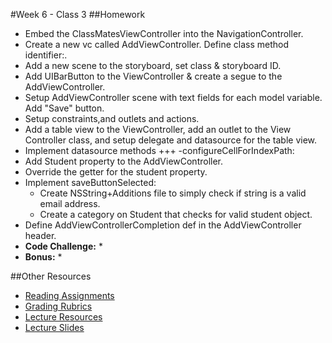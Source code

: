 #Week 6 - Class 3
##Homework
* Embed the ClassMatesViewController into the NavigationController.
* Create a new vc called AddViewController. Define class method identifier:.
* Add a new scene to the storyboard, set class & storyboard ID.
* Add UIBarButton to the ViewController & create a segue to the AddViewController.
* Setup AddViewController scene with text fields for each model variable. Add "Save" button.
* Setup constraints,and outlets and actions.
* Add a table view to the ViewController, add an outlet to the View Controller class, and setup delegate and datasource for the table view.
* Implement datasource methods +++ -configureCellForIndexPath:
* Add Student property to the AddViewController.
* Override the getter for the student property.
* Implement saveButtonSelected:
	* Create NSString+Additions file to simply check if string is a valid email address.
	* Create a category on Student that checks for valid student object.
* Define AddViewControllerCompletion def in the AddViewController header.
* **Code Challenge:**
	*
* **Bonus:**
	*

##Other Resources
* [Reading Assignments](../../Resources/ra-grading-standard/)
* [Grading Rubrics](../../Resources/)
* [Lecture Resources](lecture/)
* [Lecture Slides]()
